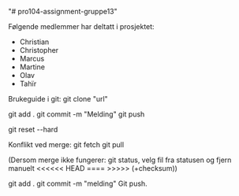 "# pro104-assignment-gruppe13" 

Følgende medlemmer har deltatt i prosjektet:
- Christian
- Christopher
- Marcus
- Martine
- Olav
- Tahïr


Brukeguide i git:
git clone "url"

git add .
git commit -m "Melding"
git push


git reset --hard


Konflikt ved merge:
git fetch
git pull

(Dersom merge ikke fungerer: git status, velg fil fra statusen og fjern manuelt <<<<<< HEAD ==== >>>>> (+checksum))

git add .
git commit -m "melding"
Git push.
